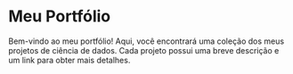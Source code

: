 # Meu Portfólio

Bem-vindo ao meu portfólio! Aqui, você encontrará uma coleção dos meus projetos de ciência de dados. Cada projeto possui uma breve descrição e um link para obter mais detalhes.
